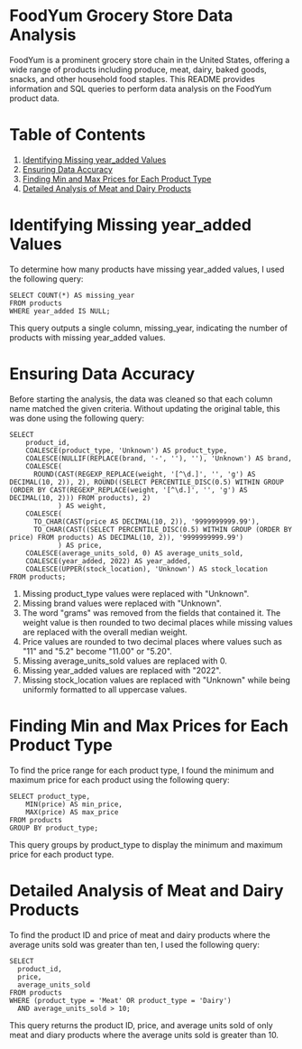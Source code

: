 # FoodYum Grocery Store Data Analysis

FoodYum is a prominent grocery store chain in the United States, offering a wide range of products including produce, meat, dairy, baked goods, snacks, and other household food staples. This README provides information and SQL queries to perform data analysis on the FoodYum product data.

# Table of Contents
1. [Identifying Missing year_added Values](#identifying-missing-year_added-values)
2. [Ensuring Data Accuracy](#ensuring-data-accuracy)
3. [Finding Min and Max Prices for Each Product Type](#finding-min-and-max-prices-for-each-product-type)
4. [Detailed Analysis of Meat and Dairy Products](#detailed-analysis-of-meat-and-dairy-products)

# Identifying Missing year_added Values
To determine how many products have missing year_added values, I used the following query:
```
SELECT COUNT(*) AS missing_year
FROM products
WHERE year_added IS NULL;
```
This query outputs a single column, missing_year, indicating the number of products with missing year_added values.

# Ensuring Data Accuracy
Before starting the analysis, the data was cleaned so that each column name matched the given criteria. Without updating the original table, this was done using the following query:
```
SELECT
    product_id,
    COALESCE(product_type, 'Unknown') AS product_type,
    COALESCE(NULLIF(REPLACE(brand, '-', ''), ''), 'Unknown') AS brand,
    COALESCE(
      ROUND(CAST(REGEXP_REPLACE(weight, '[^\d.]', '', 'g') AS DECIMAL(10, 2)), 2), ROUND((SELECT PERCENTILE_DISC(0.5) WITHIN GROUP (ORDER BY CAST(REGEXP_REPLACE(weight, '[^\d.]', '', 'g') AS DECIMAL(10, 2))) FROM products), 2)
            ) AS weight,
    COALESCE(
      TO_CHAR(CAST(price AS DECIMAL(10, 2)), '9999999999.99'),
      TO_CHAR(CAST((SELECT PERCENTILE_DISC(0.5) WITHIN GROUP (ORDER BY price) FROM products) AS DECIMAL(10, 2)), '9999999999.99')
            ) AS price,
    COALESCE(average_units_sold, 0) AS average_units_sold,
    COALESCE(year_added, 2022) AS year_added,
    COALESCE(UPPER(stock_location), 'Unknown') AS stock_location
FROM products;
```
1. Missing product_type values were replaced with "Unknown".
2. Missing brand values were replaced with "Unknown".
3. The word "grams" was removed from the fields that contained it. The weight value is then rounded to two decimal places while missing values are replaced with the overall median weight.
4. Price values are rounded to two decimal places where values such as "11" and "5.2" become "11.00" or "5.20".
5. Missing average_units_sold values are replaced with 0.
6. Missing year_added values are replaced with "2022".
7. Missing stock_location values are replaced with "Unknown" while being uniformly formatted to all uppercase values.

# Finding Min and Max Prices for Each Product Type
To find the price range for each product type, I found the minimum and maximum price for each product using the following query:
```
SELECT product_type,
    MIN(price) AS min_price,
    MAX(price) AS max_price
FROM products
GROUP BY product_type;
```
This query groups by product_type to display the minimum and maximum price for each product type.

# Detailed Analysis of Meat and Dairy Products
To find the product ID and price of meat and dairy products where the average units sold was greater than ten, I used the following query:
```
SELECT
  product_id,
  price,
  average_units_sold
FROM products
WHERE (product_type = 'Meat' OR product_type = 'Dairy')
  AND average_units_sold > 10;
```
This query returns the product ID, price, and average units sold of only meat and diary products where the average units sold is greater than 10. 

